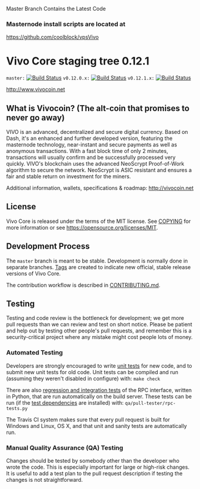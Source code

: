 Master Branch Contains the Latest Code

### Masternode install scripts are located at

https://github.com/coolblock/vpsVivo

Vivo Core staging tree 0.12.1 
===============================

`master:` [![Build Status](https://travis-ci.org/vivocoin/vivo.svg?branch=master)](https://travis-ci.org/vivocoin/vivo) `v0.12.0.x:` [![Build Status](https://travis-ci.org/vivocoin/vivo.svg?branch=v0.12.0.x)](https://travis-ci.org/vivocoin/vivo/branches) `v0.12.1.x:` [![Build Status](https://travis-ci.org/vivocoin/vivo.svg?branch=v0.12.1.x)](https://travis-ci.org/vivocoin/vivo/branches)

http://www.vivocoin.net


What is Vivocoin? (The alt-coin that promises to never go away)
----------------

VIVO is an advanced, decentralized and secure digital currency. Based on Dash, it's an enhanced and further developed version, featuring the masternode technology, near-instant and secure payments as well as anonymous transactions. With a fast block time of only 2 minutes, transactions will usually confirm and be successfully processed very quickly. VIVO's blockchain uses the advanced NeoScrypt Proof-of-Work algorithm to secure the network. NeoScrypt is ASIC resistant and ensures a fair and stable return on investment for the miners.
 
Additional information, wallets, specifications & roadmap: http://vivocoin.net


License
-------

Vivo Core is released under the terms of the MIT license. See [COPYING](COPYING) for more
information or see https://opensource.org/licenses/MIT.

Development Process
-------------------

The `master` branch is meant to be stable. Development is normally done in separate branches.
[Tags](https://github.com/vivocoin/vivo/tags) are created to indicate new official,
stable release versions of Vivo Core.

The contribution workflow is described in [CONTRIBUTING.md](CONTRIBUTING.md).

Testing
-------

Testing and code review is the bottleneck for development; we get more pull
requests than we can review and test on short notice. Please be patient and help out by testing
other people's pull requests, and remember this is a security-critical project where any mistake might cost people
lots of money.

### Automated Testing

Developers are strongly encouraged to write [unit tests](/doc/unit-tests.md) for new code, and to
submit new unit tests for old code. Unit tests can be compiled and run
(assuming they weren't disabled in configure) with: `make check`

There are also [regression and integration tests](/qa) of the RPC interface, written
in Python, that are run automatically on the build server.
These tests can be run (if the [test dependencies](/qa) are installed) with: `qa/pull-tester/rpc-tests.py`

The Travis CI system makes sure that every pull request is built for Windows
and Linux, OS X, and that unit and sanity tests are automatically run.

### Manual Quality Assurance (QA) Testing

Changes should be tested by somebody other than the developer who wrote the
code. This is especially important for large or high-risk changes. It is useful
to add a test plan to the pull request description if testing the changes is
not straightforward.

